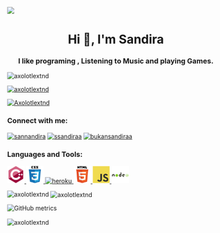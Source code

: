 ![](https://i.pinimg.com/originals/7e/d5/de/7ed5debe3bafdd92058f422986d2223f.gif )

<h1 align="center">Hi 👋, I'm Sandira</h1>
<h3 align="center">I like programing , Listening to Music and playing Games.</h3>

<p align="left"> <img src="https://komarev.com/ghpvc/?username=axolotlextnd&label=Profile%20views&color=0e75b6&style=flat" alt="axolotlextnd" /> </p>

<p align="left"> <a href="https://github.com/ryo-ma/github-profile-trophy"><img src="https://github-profile-trophy.vercel.app/?username=axolotlextnd" alt="axolotlextnd" /></a> </p>

<p align="left"> <a href="https://twitter.com/Axolotlextnd" target="blank"><img src="https://img.shields.io/twitter/follow/Axolotlextnd?logo=twitter&style=for-the-badge" alt="Axolotlextnd" /></a> </p>


<h3 align="left">Connect with me:</h3>
<p align="left">
<a href="https://twitter.com/Axolotlextnd" target="blank"><img align="center" src="https://raw.githubusercontent.com/rahuldkjain/github-profile-readme-generator/master/src/images/icons/Social/twitter.svg" alt="sannandira" height="30" width="40" /></a>
<a href="https://fb.com/ssandiraa" target="blank"><img align="center" src="https://raw.githubusercontent.com/rahuldkjain/github-profile-readme-generator/master/src/images/icons/Social/facebook.svg" alt="ssandiraa" height="30" width="40" /></a>
<a href="https://instagram.com/axolotlextnd" target="blank"><img align="center" src="https://raw.githubusercontent.com/rahuldkjain/github-profile-readme-generator/master/src/images/icons/Social/instagram.svg" alt="bukansandiraa" height="30" width="40" /></a>
</p>

<h3 align="left">Languages and Tools:</h3>
<p align="left"> <a href="https://www.w3schools.com/cpp/" target="_blank"> <img src="https://raw.githubusercontent.com/devicons/devicon/master/icons/cplusplus/cplusplus-original.svg" alt="cplusplus" width="40" height="40"/> </a> <a href="https://www.w3schools.com/css/" target="_blank"> <img src="https://raw.githubusercontent.com/devicons/devicon/master/icons/css3/css3-original-wordmark.svg" alt="css3" width="40" height="40"/> </a> <a href="https://heroku.com" target="_blank"> <img src="https://www.vectorlogo.zone/logos/heroku/heroku-icon.svg" alt="heroku" width="40" height="40"/> </a> <a href="https://www.w3.org/html/" target="_blank"> <img src="https://raw.githubusercontent.com/devicons/devicon/master/icons/html5/html5-original-wordmark.svg" alt="html5" width="40" height="40"/> </a> <a href="https://developer.mozilla.org/en-US/docs/Web/JavaScript" target="_blank"> <img src="https://raw.githubusercontent.com/devicons/devicon/master/icons/javascript/javascript-original.svg" alt="javascript" width="40" height="40"/> </a> <a href="https://nodejs.org" target="_blank"> <img src="https://raw.githubusercontent.com/devicons/devicon/master/icons/nodejs/nodejs-original-wordmark.svg" alt="nodejs" width="40" height="40"/> </a> </p>

<p><img align="left" src="https://github-readme-stats.vercel.app/api/top-langs?username=axolotlextnd&show_icons=true&theme=dracula&locale=en&layout=compact" alt="axolotlextnd" /></p>

<p>&nbsp;<img align="center" src="https://github-readme-stats.vercel.app/api?username=axolotlextnd&show_icons=true&locale=en" alt="axolotlextnd" /></p>

![GitHub metrics](https://metrics.lecoq.io/axolotlextnd)  

<p><img align="center" src="https://github-readme-streak-stats.herokuapp.com/?user=axolotlextnd&" alt="axolotlextnd" /></p>
